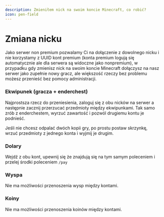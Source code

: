 ```yaml
---
description: Zmieniłem nick na swoim koncie Minecraft, co robić?
icon: pen-field
---
```


# Zmiana nicku

Jako serwer non premium pozwalamy Ci na dołączenie z dowolnego nicku i nie korzystamy z UUID kont premium (konta premium logują się automatycznie ale dla serwera są widoczne jako nonpremium), w przypadku gdy zmienisz nick na swoim koncie Minecraft dołączysz na nasz serwer jako zupełnie nowy gracz, ale większość rzeczy bez problemu możesz przenieść bez pomocy administracji.

### Ekwipunek (gracza + enderchest)

Najprostsza rzecz do przeniesienia, zaloguj się z obu nicków na serwer a następnie zacznij przerzucać przedmioty między ekwipunkami. Tak samo zrób z enderchestem, wyrzuć zawartość i pozwól drugiemu kontu je podnieść.

Jeśli nie chcesz odpalać dwóch kopii gry, po prostu postaw skrzynkę, wrzuć przedmioty z jednego konta i wyjmij je drugim.

### Dolary

Wejdź z obu kont, upewnij się że znajdują się na tym samym poleceniem i przelej środki poleceniem `/pay`

### Wyspa

Nie ma możliwości przenoszenia wysp między kontami.

### Koiny

Nie ma możliwości przenoszenia koinów między kontami.

